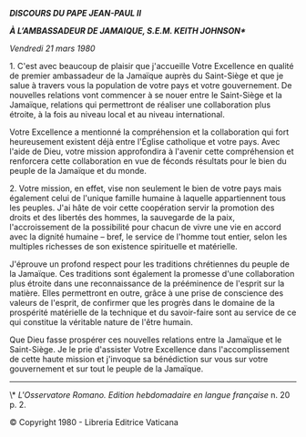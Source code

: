 ***DISCOURS DU PAPE JEAN-PAUL II***

***À L’AMBASSADEUR DE JAMAIQUE, S.E.M. KEITH JOHNSON\****

*Vendredi 21 mars 1980*

1\. C'est avec beaucoup de plaisir que j'accueille Votre Excellence en qualité de premier ambassadeur de la Jamaïque auprès du Saint-Siège et que je salue à travers vous la population de votre pays et votre gouvernement. De nouvelles relations vont commencer à se nouer entre le Saint-Siège et la Jamaïque, relations qui permettront de réaliser une collaboration plus étroite, à la fois au niveau local et au niveau international.

Votre Excellence a mentionné la compréhension et la collaboration qui fort heureusement existent déjà entre l'Église catholique et votre pays. Avec l'aide de Dieu, votre mission approfondira à l'avenir cette compréhension et renforcera cette collaboration en vue de féconds résultats pour le bien du peuple de la Jamaïque et du monde.

2\. Votre mission, en effet, vise non seulement le bien de votre pays mais également celui de l'unique famille humaine à laquelle appartiennent tous les peuples. J'ai hâte de voir cette coopération servir la promotion des droits et des libertés des hommes, la sauvegarde de la paix, l'accroissement de la possibilité pour chacun de vivre une vie en accord avec la dignité humaine – bref, le service de l'homme tout entier, selon les multiples richesses de son existence spirituelle et matérielle.

J'éprouve un profond respect pour les traditions chrétiennes du peuple de la Jamaïque. Ces traditions sont également la promesse d'une collaboration plus étroite dans une reconnaissance de la prééminence de l'esprit sur la matière. Elles permettront en outre, grâce à une prise de conscience des valeurs de l'esprit, de confirmer que les progrès dans le domaine de la prospérité matérielle de la technique et du savoir-faire sont au service de ce qui constitue la véritable nature de l'être humain.

Que Dieu fasse prospérer ces nouvelles relations entre la Jamaïque et le Saint-Siège. Je le prie d'assister Votre Excellence dans l'accomplissement de cette haute mission et j'invoque sa bénédiction sur vous sur votre gouvernement et sur tout le peuple de la Jamaïque.

* * *

\\* *L'Osservatore Romano. Edition hebdomadaire en langue française* n. 20 p. 2.

© Copyright 1980 - Libreria Editrice Vaticana